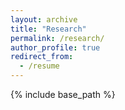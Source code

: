 ```yaml
---
layout: archive
title: "Research"
permalink: /research/
author_profile: true
redirect_from:
  - /resume
---
```


{% include base_path %}

